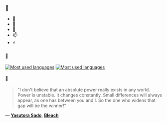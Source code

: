 ### 👋

- 🔭
- 🌱
- 💬
- 📫
- ⚡

#### 🧏

[![Most used languages](https://github-readme-stats-aynah.vercel.app/api/top-langs/?username=aynh&theme=solarized-dark&langs_count=6&layout=compact&hide_title=true)](https://github.com/anuraghazra/github-readme-stats#gh-dark-mode-only)
[![Most used languages](https://github-readme-stats-aynah.vercel.app/api/top-langs/?username=aynh&theme=solarized-light&langs_count=6&layout=compact&hide_title=true)](https://github.com/anuraghazra/github-readme-stats#gh-light-mode-only)

#### 💬

> "I don't believe that an absolute power really exists in any world. Power is unstable. It changes constantly. Small differences will always appear, as one has between you and I. So the one who widens that gap will be the winner!"

&mdash; [**Yasutora Sado**](https://myanimelist.net/character.php?q=Yasutora%20Sado&cat=character), [**Bleach**](https://myanimelist.net/search/all?q=Bleach&cat=all)
